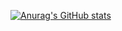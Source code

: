 [![Anurag's GitHub stats](https://github-readme-stats.vercel.app/api?username=viggo-gascou)](https://github.com/anuraghazra/github-readme-stats)

<!---
viggo-gascou/viggo-gascou is a ✨ special ✨ repository because its `README.md` (this file) appears on your GitHub profile.
You can click the Preview link to take a look at your changes.
--->
